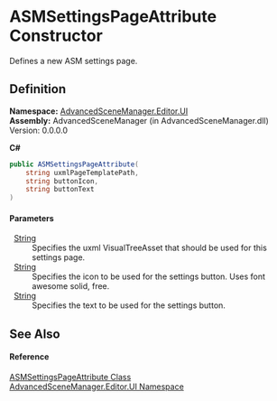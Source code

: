 # ASMSettingsPageAttribute Constructor


Defines a new ASM settings page.



## Definition
**Namespace:** <a href="N_AdvancedSceneManager_Editor_UI.md">AdvancedSceneManager.Editor.UI</a>  
**Assembly:** AdvancedSceneManager (in AdvancedSceneManager.dll) Version: 0.0.0.0

**C#**
``` C#
public ASMSettingsPageAttribute(
	string uxmlPageTemplatePath,
	string buttonIcon,
	string buttonText
)
```



#### Parameters
<dl><dt>  <a href="https://learn.microsoft.com/dotnet/api/system.string" target="_blank" rel="noopener noreferrer">String</a></dt><dd>Specifies the uxml VisualTreeAsset that should be used for this settings page.</dd><dt>  <a href="https://learn.microsoft.com/dotnet/api/system.string" target="_blank" rel="noopener noreferrer">String</a></dt><dd>Specifies the icon to be used for the settings button. Uses font awesome solid, free.</dd><dt>  <a href="https://learn.microsoft.com/dotnet/api/system.string" target="_blank" rel="noopener noreferrer">String</a></dt><dd>Specifies the text to be used for the settings button.</dd></dl>

## See Also


#### Reference
<a href="T_AdvancedSceneManager_Editor_UI_ASMSettingsPageAttribute.md">ASMSettingsPageAttribute Class</a>  
<a href="N_AdvancedSceneManager_Editor_UI.md">AdvancedSceneManager.Editor.UI Namespace</a>  
